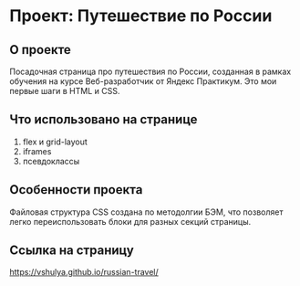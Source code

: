 # Проект: Путешествие по России

## О проекте
Посадочная страница про путешествия по России, созданная в рамках обучения на курсе Веб-разработчик от Яндекс Практикум. Это мои первые шаги в HTML и CSS.

## Что использовано на странице
1. flex и grid-layout
2. iframes
3. псевдоклассы


## Особенности проекта
Файловая структура CSS создана по методолгии БЭМ, что позволяет легко переиспользовать блоки для разных секций страницы.

## Ссылка на страницу 
https://vshulya.github.io/russian-travel/
